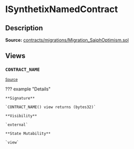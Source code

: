 # ISynthetixNamedContract

## Description

**Source:** [contracts/migrations/Migration_SaiphOptimism.sol](https://github.com/Synthetixio/synthetix/tree/v2.74.0-alpha/contracts/migrations/Migration_SaiphOptimism.sol)

## Views

### `CONTRACT_NAME`

<sub>[Source](https://github.com/Synthetixio/synthetix/tree/v2.74.0-alpha/contracts/migrations/Migration_SaiphOptimism.sol#L14)</sub>

??? example "Details"

    **Signature**

    `CONTRACT_NAME() view returns (bytes32)`

    **Visibility**

    `external`

    **State Mutability**

    `view`
